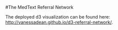 #The MedText Referral Network

The deployed d3 visualization can be found here: http://vanessadean.github.io/d3-referral-network/.
